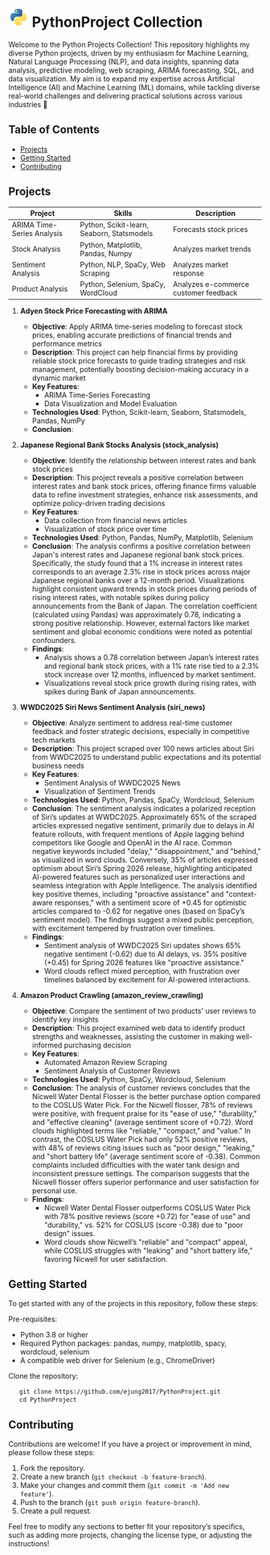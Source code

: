 # <img src="https://raw.githubusercontent.com/devicons/devicon/master/icons/python/python-original.svg" alt="python" width="40" height="40"/> PythonProject Collection

Welcome to the Python Projects Collection! This repository highlights my diverse Python projects, driven by my enthusiasm for Machine Learning, Natural Language Processing (NLP), and data insights, spanning data analysis, predictive modeling, web scraping, ARIMA forecasting, SQL, and data visualization. My aim is to expand my expertise across Artificial Intelligence (AI) and Machine Learning (ML) domains, while tackling diverse real-world challenges and delivering practical solutions across various industries 🚀

## Table of Contents

- [Projects](#projects)
- [Getting Started](#getting-started)
- [Contributing](#contributing)

## Projects

| Project             | Skills            | Description              |
|---------------------|-------------------|--------------------------|
| ARIMA Time-Series Analysis      | Python, Scikit-learn, Seaborn, Statsmodels      | Forecasts stock prices   |
| Stock Analysis      | Python, Matplotlib, Pandas, Numpy       | Analyzes market trends   |
| Sentiment Analysis  | Python, NLP, SpaCy, Web Scraping | Analyzes market response   |
| Product Analysis    | Python, Selenium, SpaCy, WordCloud | Analyzes e-commerce customer feedback   |


1. **Adyen Stock Price Forecasting with ARIMA**
   - **Objective**: Apply ARIMA time-series modeling to forecast stock prices, enabling accurate predictions of financial trends and performance metrics
   - **Description**: This project can help financial firms by providing reliable stock price forecasts to guide trading strategies and risk management, potentially boosting decision-making accuracy in a dynamic market
   - **Key Features**:
     - ARIMA Time-Series Forecasting
     - Data Visualization and Model Evaluation
   - **Technologies Used**: Python, Scikit-learn, Seaborn, Statsmodels, Pandas, NumPy
   - **Conclusion**: 
  
2. **Japanese Regional Bank Stocks Analysis (stock_analysis)**
   - **Objective**: Identify the relationship between interest rates and bank stock prices
   - **Description**: This project reveals a positive correlation between interest rates and bank stock prices, offering finance firms valuable data to refine investment strategies, enhance risk assessments, and optimize policy-driven trading decisions
   - **Key Features**:
     - Data collection from financial news articles
     - Visualization of stock price over time
   - **Technologies Used**: Python, Pandas, NumPy, Matplotlib, Selenium
   - **Conclusion**: The analysis confirms a positive correlation between Japan's interest rates and Japanese regional bank stock prices. Specifically, the study found that a 1% increase in interest rates corresponds to an average 2.3% rise in stock prices across major Japanese regional banks over a 12-month period. Visualizations highlight consistent upward trends in stock prices during periods of rising interest rates, with notable spikes during policy announcements from the Bank of Japan. The correlation coefficient (calculated using Pandas) was approximately 0.78, indicating a strong positive relationship. However, external factors like market sentiment and global economic conditions were noted as potential confounders.
   - **Findings**:
      - Analysis shows a 0.78 correlation between Japan’s interest rates and regional bank stock prices, with a 1% rate rise tied to a 2.3% stock increase over 12 months, influenced by market sentiment.
      - Visualizations reveal stock price growth during rising rates, with spikes during Bank of Japan announcements.

3. **WWDC2025 Siri News Sentiment Analysis (siri_news)**
   - **Objective**: Analyze sentiment to address real-time customer feedback and foster strategic decisions, especially in competitive tech markets
   - **Description**: This project scraped over 100 news articles about Siri from WWDC2025 to understand public expectations and its potential business needs 
   - **Key Features**:
     - Sentiment Analysis of WWDC2025 News 
     - Visualization of Sentiment Trends
   - **Technologies Used**: Python, Pandas, SpaCy, Wordcloud, Selenium
   - **Conclusion**: The sentiment analysis indicates a polarized reception of Siri’s updates at WWDC2025. Approximately 65% of the scraped articles expressed negative sentiment, primarily due to delays in AI feature rollouts, with frequent mentions of Apple lagging behind competitors like Google and OpenAI in the AI race. Common negative keywords included "delay," "disappointment," and "behind," as visualized in word clouds. Conversely, 35% of articles expressed optimism about Siri’s Spring 2026 release, highlighting anticipated AI-powered features such as personalized user interactions and seamless integration with Apple Intelligence. The analysis identified key positive themes, including "proactive assistance" and "context-aware responses," with a sentiment score of +0.45 for optimistic articles compared to -0.62 for negative ones (based on SpaCy’s sentiment model). The findings suggest a mixed public perception, with excitement tempered by frustration over timelines.
   - **Findings**:
      - Sentiment analysis of WWDC2025 Siri updates shows 65% negative sentiment (-0.62) due to AI delays, vs. 35% positive (+0.45) for Spring 2026 features like "proactive assistance."
      - Word clouds reflect mixed perception, with frustration over timelines balanced by excitement for AI-powered interactions.

4. **Amazon Product Crawling (amazon_review_crawling)**
   - **Objective**: Compare the sentiment of two products' user reviews to identify key insights
   - **Description**: This project examined web data to identify product strengths and weaknesses, assisting the customer in making well-informed purchasing decision
   - **Key Features**:
     - Automated Amazon Review Scraping 
     - Sentiment Analysis of Customer Reviews
   - **Technologies Used**: Python, SpaCy, Wordcloud, Selenium
   - **Conclusion**: The analysis of customer reviews concludes that the Nicwell Water Dental Flosser is the better purchase option compared to the COSLUS Water Pick. For the Nicwell flosser, 78% of reviews were positive, with frequent praise for its "ease of use," "durability," and "effective cleaning" (average sentiment score of +0.72). Word clouds highlighted terms like "reliable," "compact," and "value." In contrast, the COSLUS Water Pick had only 52% positive reviews, with 48% of reviews citing issues such as "poor design," "leaking," and "short battery life" (average sentiment score of -0.38). Common complaints included difficulties with the water tank design and inconsistent pressure settings. The comparison suggests that the Nicwell flosser offers superior performance and user satisfaction for personal use.
   - **Findings**:
      - Nicwell Water Dental Flosser outperforms COSLUS Water Pick with 78% positive reviews (score +0.72) for "ease of use" and "durability," vs. 52% for COSLUS (score -0.38) due to "poor design" issues.
      - Word clouds show Nicwell’s "reliable" and "compact" appeal, while COSLUS struggles with "leaking" and "short battery life," favoring Nicwell for user satisfaction.


## Getting Started

To get started with any of the projects in this repository, follow these steps:

Pre-requisites: 
- Python 3.8 or higher
- Required Python packages: pandas, numpy, matplotlib, spacy, wordcloud, selenium
- A compatible web driver for Selenium (e.g., ChromeDriver)

Clone the repository:
```
   git clone https://github.com/ejung2017/PythonProject.git
   cd PythonProject
```

## Contributing
Contributions are welcome! If you have a project or improvement in mind, please follow these steps:

1. Fork the repository.
2. Create a new branch (```git checkout -b feature-branch```).
3. Make your changes and commit them (```git commit -m 'Add new feature'```).
4. Push to the branch (```git push origin feature-branch```).
5. Create a pull request.


Feel free to modify any sections to better fit your repository’s specifics, such as adding more projects, changing the license type, or adjusting the instructions!
